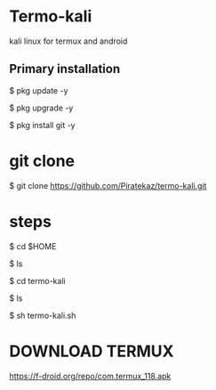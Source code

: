 # Termo-kali
kali linux for termux and android 
## Primary installation
$ pkg update -y

$ pkg upgrade -y

$ pkg install git -y

# git clone 
$ git clone https://github.com/Piratekaz/termo-kali.git

# steps
$ cd $HOME

$ ls

$ cd termo-kali

$ ls

$ sh termo-kali.sh

# DOWNLOAD TERMUX
https://f-droid.org/repo/com.termux_118.apk
